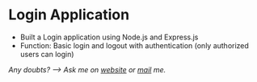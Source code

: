 # Login Application
 - Built a Login application using Node.js and Express.js
 - Function: Basic login and logout with authentication (only authorized users can login)

_Any doubts?  --> Ask me on [website](https://swasdas.github.io/) or [mail](mailto:swastik.sarc@gmail.com) me._
